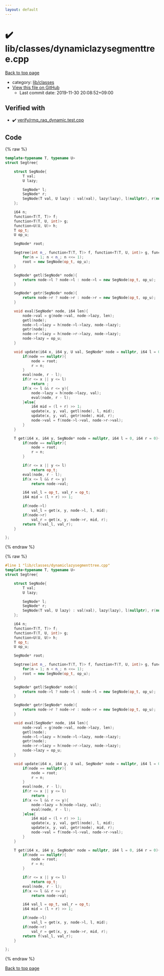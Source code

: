 ```yaml
---
layout: default
---
```


<!-- mathjax config similar to math.stackexchange -->
<script type="text/javascript" async
  src="https://cdnjs.cloudflare.com/ajax/libs/mathjax/2.7.5/MathJax.js?config=TeX-MML-AM_CHTML">
</script>
<script type="text/x-mathjax-config">
  MathJax.Hub.Config({
    TeX: { equationNumbers: { autoNumber: "AMS" }},
    tex2jax: {
      inlineMath: [ ['$','$'] ],
      processEscapes: true
    },
    "HTML-CSS": { matchFontHeight: false },
    displayAlign: "left",
    displayIndent: "2em"
  });
</script>

<script type="text/javascript" src="https://cdnjs.cloudflare.com/ajax/libs/jquery/3.4.1/jquery.min.js"></script>
<script src="https://cdn.jsdelivr.net/npm/jquery-balloon-js@1.1.2/jquery.balloon.min.js" integrity="sha256-ZEYs9VrgAeNuPvs15E39OsyOJaIkXEEt10fzxJ20+2I=" crossorigin="anonymous"></script>
<script type="text/javascript" src="../../../assets/js/copy-button.js"></script>
<link rel="stylesheet" href="../../../assets/css/copy-button.css" />


# :heavy_check_mark: lib/classes/dynamiclazysegmenttree.cpp

<a href="../../../index.html">Back to top page</a>

* category: <a href="../../../index.html#1a2816715ae26fbd9c4a8d3f916105a3">lib/classes</a>
* <a href="{{ site.github.repository_url }}/blob/master/lib/classes/dynamiclazysegmenttree.cpp">View this file on GitHub</a>
    - Last commit date: 2019-11-30 20:08:52+09:00




## Verified with

* :heavy_check_mark: <a href="../../../verify/verify/rmq_raq_dynamic.test.cpp.html">verify/rmq_raq_dynamic.test.cpp</a>


## Code

<a id="unbundled"></a>
{% raw %}
```cpp
template<typename T, typename U>
struct Segtree{

    struct SegNode{
        T val;
        U lazy;

        SegNode* l;
        SegNode* r;
        SegNode(T val, U lazy) : val(val), lazy(lazy), l(nullptr), r(nullptr){}
    };

    i64 n;
    function<T(T, T)> f;
    function<T(T, U, int)> g;
    function<U(U, U)> h;
    T op_t;
    U op_u;

    SegNode* root;

    Segtree(int n_, function<T(T, T)> f, function<T(T, U, int)> g, function<U(U, U)> h, T op_t, U op_u) : f(f), g(g), h(h), op_t(op_t), op_u(op_u){
        for(n = 1; n < n_; n <<= 1);
        root = new SegNode(op_t, op_u);
    }

    SegNode* getl(SegNode* node){
        return node->l ? node->l : node->l = new SegNode(op_t, op_u);
    }

    SegNode* getr(SegNode* node){
        return node->r ? node->r : node->r = new SegNode(op_t, op_u);
    }

    void eval(SegNode* node, i64 len){
        node->val = g(node->val, node->lazy, len);
        getl(node);
        node->l->lazy = h(node->l->lazy, node->lazy);
        getr(node);
        node->r->lazy = h(node->r->lazy, node->lazy);
        node->lazy = op_u;
    }

    void update(i64 x, i64 y, U val, SegNode* node = nullptr, i64 l = 0, i64 r = 0){
        if(node == nullptr){
            node = root;
            r = n;
        }
        eval(node, r - l);
        if(r <= x || y <= l)
            return ;
        if(x <= l && r <= y){
            node->lazy = h(node->lazy, val);
            eval(node, r - l);
        }else{
            i64 mid = (l + r) >> 1;
            update(x, y, val, getl(node), l, mid);
            update(x, y, val, getr(node), mid, r);
            node->val = f(node->l->val, node->r->val);
        }
    }

    T get(i64 x, i64 y, SegNode* node = nullptr, i64 l = 0, i64 r = 0){
        if(node	== nullptr){
            node = root;
            r = n;
        }

        if(r <= x || y <= l)
            return op_t;
        eval(node, r - l);
        if(x <= l && r <= y)
            return node->val;

        i64 val_l = op_t, val_r = op_t;
        i64 mid = (l + r) >> 1;

        if(node->l)
            val_l = get(x, y, node->l, l, mid);
        if(node->r)
            val_r = get(x, y, node->r, mid, r);
        return f(val_l, val_r);
    }

};


```
{% endraw %}

<a id="bundled"></a>
{% raw %}
```cpp
#line 1 "lib/classes/dynamiclazysegmenttree.cpp"
template<typename T, typename U>
struct Segtree{

    struct SegNode{
        T val;
        U lazy;

        SegNode* l;
        SegNode* r;
        SegNode(T val, U lazy) : val(val), lazy(lazy), l(nullptr), r(nullptr){}
    };

    i64 n;
    function<T(T, T)> f;
    function<T(T, U, int)> g;
    function<U(U, U)> h;
    T op_t;
    U op_u;

    SegNode* root;

    Segtree(int n_, function<T(T, T)> f, function<T(T, U, int)> g, function<U(U, U)> h, T op_t, U op_u) : f(f), g(g), h(h), op_t(op_t), op_u(op_u){
        for(n = 1; n < n_; n <<= 1);
        root = new SegNode(op_t, op_u);
    }

    SegNode* getl(SegNode* node){
        return node->l ? node->l : node->l = new SegNode(op_t, op_u);
    }

    SegNode* getr(SegNode* node){
        return node->r ? node->r : node->r = new SegNode(op_t, op_u);
    }

    void eval(SegNode* node, i64 len){
        node->val = g(node->val, node->lazy, len);
        getl(node);
        node->l->lazy = h(node->l->lazy, node->lazy);
        getr(node);
        node->r->lazy = h(node->r->lazy, node->lazy);
        node->lazy = op_u;
    }

    void update(i64 x, i64 y, U val, SegNode* node = nullptr, i64 l = 0, i64 r = 0){
        if(node == nullptr){
            node = root;
            r = n;
        }
        eval(node, r - l);
        if(r <= x || y <= l)
            return ;
        if(x <= l && r <= y){
            node->lazy = h(node->lazy, val);
            eval(node, r - l);
        }else{
            i64 mid = (l + r) >> 1;
            update(x, y, val, getl(node), l, mid);
            update(x, y, val, getr(node), mid, r);
            node->val = f(node->l->val, node->r->val);
        }
    }

    T get(i64 x, i64 y, SegNode* node = nullptr, i64 l = 0, i64 r = 0){
        if(node	== nullptr){
            node = root;
            r = n;
        }

        if(r <= x || y <= l)
            return op_t;
        eval(node, r - l);
        if(x <= l && r <= y)
            return node->val;

        i64 val_l = op_t, val_r = op_t;
        i64 mid = (l + r) >> 1;

        if(node->l)
            val_l = get(x, y, node->l, l, mid);
        if(node->r)
            val_r = get(x, y, node->r, mid, r);
        return f(val_l, val_r);
    }

};


```
{% endraw %}

<a href="../../../index.html">Back to top page</a>

